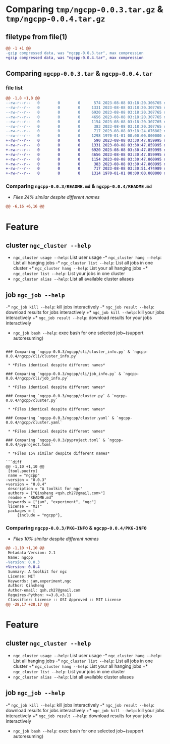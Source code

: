# Comparing `tmp/ngcpp-0.0.3.tar.gz` & `tmp/ngcpp-0.0.4.tar.gz`

## filetype from file(1)

```diff
@@ -1 +1 @@
-gzip compressed data, was "ngcpp-0.0.3.tar", max compression
+gzip compressed data, was "ngcpp-0.0.4.tar", max compression
```

## Comparing `ngcpp-0.0.3.tar` & `ngcpp-0.0.4.tar`

### file list

```diff
@@ -1,8 +1,8 @@
--rw-r--r--   0        0        0      574 2023-08-08 03:18:20.306765 ngcpp-0.0.3/README.md
--rw-r--r--   0        0        0     1331 2023-08-08 03:18:20.307765 ngcpp-0.0.3/ngcpp/cli/cluster_info.py
--rw-r--r--   0        0        0     6920 2023-08-08 03:18:20.307765 ngcpp-0.0.3/ngcpp/cli/job_info.py
--rw-r--r--   0        0        0     4656 2023-08-08 03:18:20.307765 ngcpp-0.0.3/ngcpp/cluster.py
--rw-r--r--   0        0        0     1154 2023-08-08 03:18:20.307765 ngcpp-0.0.3/ngcpp/cluster.yaml
--rw-r--r--   0        0        0      383 2023-08-08 03:18:20.307765 ngcpp-0.0.3/ngcpp/utils.py
--rw-r--r--   0        0        0      717 2023-08-08 03:18:24.076802 ngcpp-0.0.3/pyproject.toml
--rw-r--r--   0        0        0     1298 1970-01-01 00:00:00.000000 ngcpp-0.0.3/PKG-INFO
+-rw-r--r--   0        0        0      590 2023-08-08 03:30:47.859995 ngcpp-0.0.4/README.md
+-rw-r--r--   0        0        0     1331 2023-08-08 03:30:47.859995 ngcpp-0.0.4/ngcpp/cli/cluster_info.py
+-rw-r--r--   0        0        0     6920 2023-08-08 03:30:47.859995 ngcpp-0.0.4/ngcpp/cli/job_info.py
+-rw-r--r--   0        0        0     4656 2023-08-08 03:30:47.859995 ngcpp-0.0.4/ngcpp/cluster.py
+-rw-r--r--   0        0        0     1154 2023-08-08 03:30:47.860995 ngcpp-0.0.4/ngcpp/cluster.yaml
+-rw-r--r--   0        0        0      383 2023-08-08 03:30:47.860995 ngcpp-0.0.4/ngcpp/utils.py
+-rw-r--r--   0        0        0      717 2023-08-08 03:30:51.474989 ngcpp-0.0.4/pyproject.toml
+-rw-r--r--   0        0        0     1314 1970-01-01 00:00:00.000000 ngcpp-0.0.4/PKG-INFO
```

### Comparing `ngcpp-0.0.3/README.md` & `ngcpp-0.0.4/README.md`

 * *Files 24% similar despite different names*

```diff
@@ -6,16 +6,16 @@
 ```
 
 # Feature
 
 ## cluster `ngc_cluster --help`
 
 * `ngc_cluster usage --help`: List user usage
-* `ngc_cluster hang --help`: List all hanging jobs
-* `ngc_cluster list --help`: List all jobs in one cluster
+* `ngc_cluster hang --help`: List your all hanging jobs
+* `ngc_cluster list --help`: List your jobs in one cluster
 * `ngc_cluster alias --help`: List all available cluster aliases
 
 ## job `ngc_job --help`
 
-* `ngc_job kill --help`: kill jobs interactively
-* `ngc_job result --help`: download results for jobs interactively
+* `ngc_job kill --help`: kill your jobs interactively
+* `ngc_job result --help`: download results for your jobs interactively
 * `ngc_job bash --help`: exec bash for one selected job~(support autoresuming)
```

### Comparing `ngcpp-0.0.3/ngcpp/cli/cluster_info.py` & `ngcpp-0.0.4/ngcpp/cli/cluster_info.py`

 * *Files identical despite different names*

### Comparing `ngcpp-0.0.3/ngcpp/cli/job_info.py` & `ngcpp-0.0.4/ngcpp/cli/job_info.py`

 * *Files identical despite different names*

### Comparing `ngcpp-0.0.3/ngcpp/cluster.py` & `ngcpp-0.0.4/ngcpp/cluster.py`

 * *Files identical despite different names*

### Comparing `ngcpp-0.0.3/ngcpp/cluster.yaml` & `ngcpp-0.0.4/ngcpp/cluster.yaml`

 * *Files identical despite different names*

### Comparing `ngcpp-0.0.3/pyproject.toml` & `ngcpp-0.0.4/pyproject.toml`

 * *Files 15% similar despite different names*

```diff
@@ -1,10 +1,10 @@
 [tool.poetry]
 name = "ngcpp"
-version = "0.0.3"
+version = "0.0.4"
 description = "A toolkit for ngc"
 authors = ["Qinsheng <qsh.zh27@gmail.com>"]
 readme = "README.md"
 keywords = ["jam", "experiment", "ngc"]
 license = "MIT"
 packages = [
     {include = "ngcpp"},
```

### Comparing `ngcpp-0.0.3/PKG-INFO` & `ngcpp-0.0.4/PKG-INFO`

 * *Files 10% similar despite different names*

```diff
@@ -1,10 +1,10 @@
 Metadata-Version: 2.1
 Name: ngcpp
-Version: 0.0.3
+Version: 0.0.4
 Summary: A toolkit for ngc
 License: MIT
 Keywords: jam,experiment,ngc
 Author: Qinsheng
 Author-email: qsh.zh27@gmail.com
 Requires-Python: >=3.8,<3.11
 Classifier: License :: OSI Approved :: MIT License
@@ -28,17 +28,17 @@
 ```
 
 # Feature
 
 ## cluster `ngc_cluster --help`
 
 * `ngc_cluster usage --help`: List user usage
-* `ngc_cluster hang --help`: List all hanging jobs
-* `ngc_cluster list --help`: List all jobs in one cluster
+* `ngc_cluster hang --help`: List your all hanging jobs
+* `ngc_cluster list --help`: List your jobs in one cluster
 * `ngc_cluster alias --help`: List all available cluster aliases
 
 ## job `ngc_job --help`
 
-* `ngc_job kill --help`: kill jobs interactively
-* `ngc_job result --help`: download results for jobs interactively
+* `ngc_job kill --help`: kill your jobs interactively
+* `ngc_job result --help`: download results for your jobs interactively
 * `ngc_job bash --help`: exec bash for one selected job~(support autoresuming)
```


